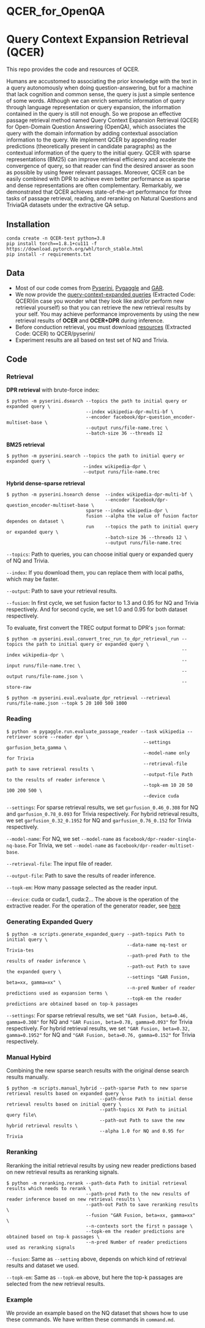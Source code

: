 # QCER_for_OpenQA
# Query Context Expansion Retrieval (QCER)

This repo provides the code and resources of QCER.

Humans are accustomed to associating the prior knowledge with the text in a query autonomously when doing question-answering, but for a machine that lack cognition and common sense, the query is just a simple sentence of some words. Although we can enrich semantic information of query through language representation or query expansion, the information contained in the query is still not enough. So we propose an effective passage retrieval method named Query Context Expansion Retrieval (QCER) for Open-Domain Question Answering (OpenQA), which associates the query with the domain information by adding contextual association information to the query. We implement QCER by appending reader predictions (theoretically present in candidate paragraphs) as the contextual information of the query to the initial query. QCER with sparse representations (BM25) can improve retrieval efficiency and accelerate the convergence of query, so that reader can find the desired answer as soon as possible by using fewer relevant passages. Moreover, QCER can be easily combined with DPR to achieve even better performance as sparse and dense representations are often complementary. Remarkably, we demonstrated that QCER achieves state-of-the-art performance for three tasks of passage retrieval, reading, and reranking on Natural Questions and TriviaQA datasets under the extractive QA setup.

## Installation
```
conda create -n QCER-test python=3.8
pip install torch==1.8.1+cu111 -f https://download.pytorch.org/whl/torch_stable.html
pip install -r requirements.txt
```

## Data

- Most of our code comes from [Pyserini](https://github.com/XY2323819551/pyserini/blob/master/docs/experiments-dpr.md), [Pygaggle](https://github.com/castorini/pygaggle/blob/master/docs/experiments-dpr-reader.md) and [GAR](https://github.com/morningmoni/GAR). 
- We now provide the [query-context-expanded queries](https://pan.baidu.com/s/1WIDSJG1HKOoACn-aE_8kAw ) (Extracted Code: QCER)(in case you wonder what they look like and/or perform new retrieval yourself) so that you can retrieve the new retrieval results by your self. You may achieve performance improvements by using the new retrieval results of **OCER** and **OCER+DPR** during inference. 
- Before conduction retrieval, you must download [resources](https://pan.baidu.com/s/1NWPhm52m8gGgD7qQkzTzwA) (Extracted Code: QCER) to QCER/pyserini/
- Experiment results are all based on test set of NQ and Trivia.

## Code

### Retrieval

**DPR retrieval** with brute-force index:

```
$ python -m pyserini.dsearch --topics the path to initial query or expanded query \
                             --index wikipedia-dpr-multi-bf \
                             --encoder facebook/dpr-question_encoder-multiset-base \
                             --output runs/file-name.trec \
                             --batch-size 36 --threads 12
```

**BM25 retrieval**

```
$ python -m pyserini.search --topics the path to initial query or expanded query \
                            --index wikipedia-dpr \
                            --output runs/file-name.trec
```

**Hybrid dense-sparse retrieval** 

```
$ python -m pyserini.hsearch dense  --index wikipedia-dpr-multi-bf \
                                    --encoder facebook/dpr-question_encoder-multiset-base \
                             sparse --index wikipedia-dpr \
                             fusion --alpha the value of fusion factor dependes on dataset \
                             run    --topics the path to initial query or expanded query \
                                    --batch-size 36 --threads 12 \
                                    --output runs/file-name.trec 
```

`--topics`: Path to queries, you can choose initial query or expanded query of NQ and Trivia.

`--index`: If you download them, you can replace them with local paths, which may be faster.

`--output`: Path to save your retrieval results.

`--fusion`: In first cycle, we set fusion factor to $1.3$ and $0.95$ for NQ and Trivia respectively. And for second cycle, we set $1.0$ and $0.95$ for both dataset respectively.



To evaluate, first convert the TREC output format to DPR's `json` format:

```
$ python -m pyserini.eval.convert_trec_run_to_dpr_retrieval_run --topics the path to initial query or expanded query \
                                                                --index wikipedia-dpr \
                                                                --input runs/file-name.trec \
                                                                --output runs/file-name.json \
                                                                --store-raw

$ python -m pyserini.eval.evaluate_dpr_retrieval --retrieval runs/file-name.json --topk 5 20 100 500 1000
```



### Reading

```
$ python -m pygaggle.run.evaluate_passage_reader --task wikipedia --retriever score --reader dpr \
                                                  --settings garfusion_beta_gamma \
                                                  --model-name only for Trivia
                                                  --retrieval-file path to save retrieval results \
                                                  --output-file Path to the results of reader inference \
                                                  --topk-em 10 20 50 100 200 500 \
                                                  --device cuda 
```

`--settings`: For sparse retrieval results, we set `garfusion_0.46_0.308` for NQ and `garfusion_0.78_0.093` for Trivia respectively. For hybrid retrieval results, we set `garfusion_0.32_0.1952` for NQ and `garfusion_0.76_0.152` for Trivia respectively.

`--model-name`: For NQ, we set  `--model-name` as `facebook/dpr-reader-single-nq-base`. For Trivia, we set `--model-name` as `facebook/dpr-reader-multiset-base`.

`--retrieval-file`: The input file of reader.

`--output-file`: Path to save the results of reader inference.

`--topk-em`: How many passage selected as the reader input.

`--device`:  cuda or cuda:1, cuda:2...
The above is the operation of the extractive reader. For the operation of the generator reader, see [here](https://github.com/XY2323819551/QCER_GenerateReader)

### Generating Expanded Query

```
$ python -m scripts.generate_expanded_query --path-topics Path to initial query \
                                            --data-name nq-test or Trivia-tes
                                            --path-pred Path to the results of reader inference \
                                            --path-out Path to save the expanded query \ 
                                            --settings "GAR Fusion, beta=xx, gamma=xx" \
                                            --n-pred Number of reader predictions used as expansion terms \
                                            --topk-em the reader predictions are obtained based on top-k passages
```

`--settings`: For sparse retrieval results, we set `"GAR Fusion, beta=0.46, gamma=0.308"` for NQ and `"GAR Fusion, beta=0.78, gamma=0.093"` for Trivia respectively. For hybrid retrieval results, we set `"GAR Fusion, beta=0.32, gamma=0.1952"` for NQ and `"GAR Fusion, beta=0.76, gamma=0.152"` for Trivia respectively.

### Manual Hybird

Combining the new sparse search results with the original dense search results manually. 

```
$ python -m scripts.manual_hybrid --path-sparse Path to new sparse retrieval results based on expanded query \
                                  --path-dense Path to initial dense retrieval results based on initial query \
                                  --path-topics XX Path to initial query file\
                                  --path-out Path to save the new hybrid retrieval results \
                                  --alpha 1.0 for NQ and 0.95 for Trivia
```

### Reranking

Reranking the initial retrieval results by using new reader predictions based on new retrieval results as reranking signals.

```
$ python -m reranking.rerank --path-data Path to initial retrieval results which needs to rerank \
                             --path-pred Path to the new results of reader inference based on new retrieval results \
                             --path-out Path to save reranking results \
                             --fusion "GAR Fusion, beta=xx, gamma=xx" \
                             --n-contexts sort the first n passage \
                             --topk-em the reader predictions are obtained based on top-k passages \
                             --n-pred Number of reader predictions used as reranking signals
```

`--fusion`: Same as `--setting` above, depends on which kind of retrieval results and dataset we used.

`--topk-em`: Same as `--topk-em` above, but here the top-k passages are selected from the new retrieval results.

### Example

We provide an example based on the NQ dataset that shows how to use these commands. We have written these commands in `command.md`.
